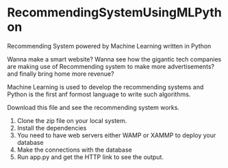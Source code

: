 # RecommendingSystemUsingMLPython
Recommending System powered by Machine Learning written in Python

Wanna make a smart website?
Wanna see how the gigantic tech companies are making use of Recommending system to make more advertisements?
and finally bring home more revenue?

Machine Learning is used to develop the recommending systems and Python is the first anf formost language to write such algorithms. 

Download this file and see the recommending system works. 

1. Clone the zip file on your local system. 
2. Install the dependencies
3. You need to have web servers either WAMP or XAMMP to deploy your database
4. Make the connections with the database
5. Run app.py and get the HTTP link to see the output. 
